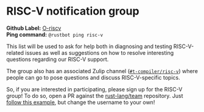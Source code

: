 # RISC-V notification group

**Github Label:** [O-riscv] <br>
**Ping command:** `@rustbot ping risc-v`

[O-riscv]: https://github.com/rust-lang/rust/labels/O-riscv

This list will be used to ask for help both in diagnosing and testing
RISC-V-related issues as well as suggestions on how to resolve
interesting questions regarding our RISC-V support.

The group also has an associated Zulip channel ([`#t-compiler/risc-v`])
where people can go to pose questions and discuss RISC-V-specific
topics.

So, if you are interested in participating, please sign up for the
RISC-V group! To do so, open a PR against the [rust-lang/team]
repository. Just [follow this example][eg], but change the username to
your own!

[`#t-compiler/risc-v`]: https://rust-lang.zulipchat.com/#narrow/stream/250483-t-compiler.2Frisc-v
[rust-lang/team]: https://github.com/rust-lang/team
[eg]: https://github.com/rust-lang/team/pull/394
